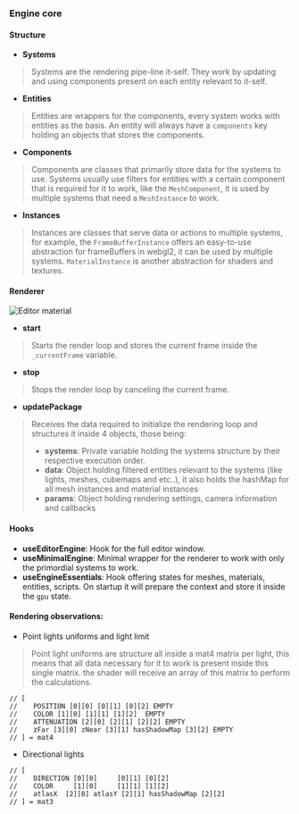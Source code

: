### Engine core

#### Structure

- **Systems**
> Systems are the rendering pipe-line it-self. They work by updating and using components present on each entity relevant to it-self. 
 
- **Entities**
> Entities are wrappers for the components, every system works with entities as the basis.
An entity will always have a `components` key holding an objects that stores the components.

- **Components**
> Components are classes that primarily store data for the systems to use. Systems usually use filters for entities with a certain component that is required for it to work,
like the `MeshComponent`, it is used by multiple systems that need a `MeshInstance` to work.

- **Instances**
> Instances are classes that serve data or actions to multiple systems, for example, the `FrameBufferInstance` offers an easy-to-use abstraction for frameBuffers in webgl2,
it can be used by multiple systems. `MaterialInstance` is another abstraction for shaders and textures.

#### Renderer

<img src="https://github.com/projection-engine/engine/blob/v0.1.x-alpha/flow.jpg?raw=true" alt="Editor material"/>

- **start**
> Starts the render loop and stores the current frame inside the `_currentFrame` variable.
- **stop**
> Stops the render loop by canceling the current frame.
- **updatePackage**
> Receives the data required to initialize the rendering loop and structures it inside 4 objects, those being:
> - **systems**: Private variable holding the systems structure by their respective execution order.
> - **data**: Object holding filtered entities relevant to the systems (like lights, meshes, cubemaps and etc..), it also holds the hashMap for all mesh instances and material instances
> - **params**: Object holding rendering settings, camera information and callbacks


#### Hooks

- **useEditorEngine**: Hook for the full editor window.
- **useMinimalEngine**: Minimal wrapper for the renderer to work with only the primordial systems to work.
- **useEngineEssentials**: Hook offering states for meshes, materials, entities, scripts. On startup it will prepare the context and store it inside the `gpu` state.



#### Rendering observations:

- Point lights uniforms and light limit
> Point light uniforms are structure all inside a mat4 matrix per light, this means that all data necessary for it to work is present inside this single matrix.
  the shader will receive an array of this matrix to perform the calculations.

```
// [
//    POSITION [0][0] [0][1] [0][2] EMPTY
//    COLOR [1][0] [1][1] [1][2]  EMPTY
//    ATTENUATION [2][0] [2][1] [2][2] EMPTY
//    zFar [3][0] zNear [3][1] hasShadowMap [3][2] EMPTY
// ] = mat4
```

- Directional lights
```
// [
//    DIRECTION [0][0]     [0][1] [0][2] 
//    COLOR     [1][0]     [1][1] [1][2] 
//    atlasX  [2][0] atlasY [2][1] hasShadowMap [2][2]  
// ] = mat3
```


